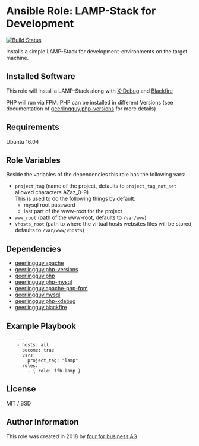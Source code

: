 # Ansible Role: LAMP-Stack for Development

[![Build Status](https://api.travis-ci.org/fourforbusiness/ansible-role-dev-lamp.svg?branch=master)](https://api.travis-ci.org/fourforbusiness/ansible-role-dev-lamp)

Installs a simple LAMP-Stack for development-environments on the target machine.

## Installed Software

This role will install a LAMP-Stack along with [X-Debug](https://xdebug.org/) and [Blackfire](https://blackfire.io/)

PHP will run via FPM.
PHP can be installed in different Versions (see documentation of [geerlingguy.php-versions](https://galaxy.ansible.com/geerlingguy/php-versions/) for more details)

## Requirements

Ubuntu 16.04

## Role Variables

Beside the variables of the dependencies this role has the following vars:
* `project_tag` (name of the project, defaults to `project_tag_not_set` allowed characters AZaz_0-9)        
This is used to do the following things by default:        
    * mysql root password
    * last part of the www-root for the project
* `www_root`    (path of the www-root, defaults to `/var/www`)
* `vhosts_root` (path to where the virtual hosts websites files will be stored, defaults to `/var/www/vhosts`)

## Dependencies

- [geerlingguy.apache](https://galaxy.ansible.com/geerlingguy/apache/)
- [geerlingguy.php-versions](https://galaxy.ansible.com/geerlingguy/php-versions/)
- [geerlingguy.php](https://galaxy.ansible.com/geerlingguy/php/)
- [geerlingguy.php-mysql](https://galaxy.ansible.com/geerlingguy/php-mysql/)
- [geerlingguy.apache-php-fpm](https://galaxy.ansible.com/geerlingguy/apache-php-fpm/)
- [geerlingguy.mysql](https://galaxy.ansible.com/geerlingguy/mysql/)
- [geerlingguy.php-xdebug](https://galaxy.ansible.com/geerlingguy/php-xdebug/)
- [geerlingguy.blackfire](https://galaxy.ansible.com/geerlingguy/blackfire/)

## Example Playbook
        ---
        - hosts: all
          become: true
          vars:
            project_tag: "lamp"
          roles:
            - { role: ffb.lamp }
## License

MIT / BSD

## Author Information

This role was created in 2018 by [four for business AG](https://www.4fb.de/).